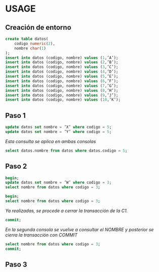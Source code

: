 # USAGE
## Creación de entorno
```sql
create table datos(
    codigo numeric(2),
    nombre char(1)
);
insert into datos (codigo, nombre) values (1,’A’);
insert into datos (codigo, nombre) values (2,’B’);
insert into datos (codigo, nombre) values (3,’C’);
insert into datos (codigo, nombre) values (4,’D’);
insert into datos (codigo, nombre) values (5,’E’);
insert into datos (codigo, nombre) values (6,’F’);
insert into datos (codigo, nombre) values (7,’G’);
insert into datos (codigo, nombre) values (8,’H’);
insert into datos (codigo, nombre) values (9,’J’);
insert into datos (codigo, nombre) values (10,’K’);
```
## Paso 1
```sql
update datos set nombre = ’X’ where codigo = 5;
update datos set nombre = ’Y’ where codigo = 5;
```
*Esta consulta se aplica en ambas consolas*
```sql
select datos.nombre from datos where datos.codigo = 5;
```
## Paso 2
```sql
begin;
update datos set nombre = ’W’ where codigo = 3;
select nombre from datos where codigo = 3;
```
```sql
begin;
select nombre from datos where codigo = 3;
```
*Ya realizadas, se procede a cerrar la transacción de la C1.*
```sql
commit;
```
*En la segunda consola se vuelve a consultar el NOMBRE y posterior se cierra la transacción con COMMIT*
```sql
select nombre from datos where codigo = 3;
commit;
```
## Paso 3
